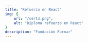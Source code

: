 ```yaml
---
title: "Refuerzo en React"
img: {
    url: "/cert3.png",
    alt: "Diploma refuerzo en React"
}
description: "Fundación Formar"
---
```

